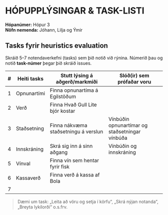 # HÓPUPPLÝSINGAR & TASK-LISTI

**Hópanúmer:** Hópur 3  
**Nöfn nemenda:** Jóhann, Lilja og Ýmir

## Tasks fyrir heuristics evaluation
Skráið 5–7 notendaverkefni (tasks) sem þið notið við rýnina. Númerið þau og notið **task-númer** þegar þið skráið issues.

| # | Heiti tasks |   Stutt lýsing á aðgerð/markmiði   | Slóð(ir) sem prófaðar voru  |
|---|-------------|------------------------------------|-----------------------------|
| 1 | Opnunartími | Finna opnunartíma á Egilstöðum     |                             |
| 2 | Verð        |Finna Hvað Gull Lite bjór kostar    |                             |
| 3 | Staðsetning |Finna nákvæma staðsetningu á verslun|Vínbúðin opnunartímar og staðsetningar vínbúða|
| 4 | Innskráning |Skrá sig inn á sinn aðgang          |Vínbúðin og innskráning      |
| 5 | Vínval      |Finna vín sem hentar fyrir fisk     |                             |
| 6 | Kassaverð   |Finna verð á kassa af Bola          |                             |
| 7 |             |                                    |                             |

> Dæmi um task: „Leita að vöru og setja í körfu“, „Skrá nýjan notanda“, „Breyta lykilorði“ o.s.frv.
